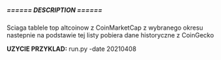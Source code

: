 ##### ====== DESCRIPTION ======

Sciaga tablele top altcoinow z CoinMarketCap z wybranego okresu
nastepnie na podstawie tej listy pobiera dane historyczne z CoinGecko 

**UZYCIE PRZYKLAD:**
run.py -date 20210408
 

